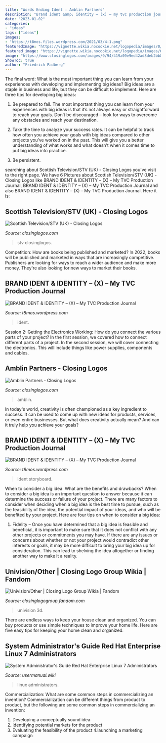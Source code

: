 ```yaml
---
title: "Words Ending Ident : Amblin Partners"
description: "Brand ident &amp; identity – (x) – my tvc production journal"
date: "2023-01-02"
categories:
- "ideas"
tags: ["ideas"]
images:
- "https://t8mos.files.wordpress.com/2021/03/4-1.png"
featuredImage: "https://vignette.wikia.nocookie.net/logopedia/images/0/0c/Univision_logo_Twitter.jpg/revision/latest/scale-to-width-down/180?cb=20121011213511"
featured_image: "https://vignette.wikia.nocookie.net/logopedia/images/0/0c/Univision_logo_Twitter.jpg/revision/latest/scale-to-width-down/180?cb=20121011213511"
image: "https://www.closinglogos.com/images/9/94/419a09e9ed42ad8deb2bb8c0fd2f2dbd.jpeg"
ShowToc: true
author: "Friedrich Padberg"
---
```



The final word: What is the most important thing you can learn from your experiences with developing and implementing big ideas?
Big ideas are a staple in business and life, but they can be difficult to implement. Here are three tips for developing big ideas:
1. Be prepared to fail. The most important thing you can learn from your experiences with big ideas is that it’s not always easy or straightforward to reach your goals. Don’t be discouraged – look for ways to overcome any obstacles and reach your destination.

2. Take the time to analyze your success rates. It can be helpful to track how often you achieve your goals with big ideas compared to other projects you’ve worked on in the past. This will give you a better understanding of what works and what doesn’t when it comes time to put big ideas into practice.

3. Be persistent.

	

		
searching about Scottish Television/STV (UK) - Closing Logos you've visit to the right page. We have 6 Pictures about Scottish Television/STV (UK) - Closing Logos like BRAND IDENT &amp; IDENTITY – (X) – My TVC Production Journal, BRAND IDENT &amp; IDENTITY – (X) – My TVC Production Journal and also BRAND IDENT &amp; IDENTITY – (X) – My TVC Production Journal. Here it is:
		
    
## Scottish Television/STV (UK) - Closing Logos

<img loading=lazy src="https://www.closinglogos.com/images/6/63/QRHqHjEKbnSPnbo7U3O0fQ21654.jpeg" onerror="this.onerror=null;this.src='https://tse1.mm.bing.net/th?id=OIP.qRHqHjEKbnSPnbo7U3O0fQHaFj&amp;pid=15.1';" alt="Scottish Television/STV (UK) - Closing Logos">

_Source: closinglogos.com_

>stv closinglogos. 

	

Competition: How are books being published and marketed?
In 2022, books will be published and marketed in ways that are increasingly competitive. Publishers are looking for ways to reach a wider audience and make more money. They're also looking for new ways to market their books.

    
## BRAND IDENT &amp; IDENTITY – (X) – My TVC Production Journal

<img loading=lazy src="https://t8mos.files.wordpress.com/2021/03/4-1.png" onerror="this.onerror=null;this.src='https://tse2.mm.bing.net/th?id=OIP.fRwiloSlHi7287WCbo1elQHaFP&amp;pid=15.1';" alt="BRAND IDENT &amp; IDENTITY – (X) – My TVC Production Journal">

_Source: t8mos.wordpress.com_

>ident. 

	

Session 2: Getting the Electronics Working: How do you connect the various parts of your project?
In the first session, we covered how to connect different parts of a project. In the second session, we will cover connecting the electronics. This will include things like power supplies, components and cables.

    
## Amblin Partners - Closing Logos

<img loading=lazy src="https://www.closinglogos.com/images/9/94/419a09e9ed42ad8deb2bb8c0fd2f2dbd.jpeg" onerror="this.onerror=null;this.src='https://tse2.mm.bing.net/th?id=OIP.QZoJ6e1CrY3rK7jA_S8tvQHaEK&amp;pid=15.1';" alt="Amblin Partners - Closing Logos">

_Source: closinglogos.com_

>amblin. 

	

In today's world, creativity is often championed as a key ingredient to success. It can be used to come up with new ideas for products, services, or even entire businesses. But what does creativity actually mean? And can it truly help you achieve your goals?

    
## BRAND IDENT &amp; IDENTITY – (X) – My TVC Production Journal

<img loading=lazy src="https://t8mos.files.wordpress.com/2021/03/3-1.png" onerror="this.onerror=null;this.src='https://tse1.mm.bing.net/th?id=OIP.J8GFeMamTYG3kva7LrUkNQHaFP&amp;pid=15.1';" alt="BRAND IDENT &amp; IDENTITY – (X) – My TVC Production Journal">

_Source: t8mos.wordpress.com_

>ident storyboard. 

	

When to consider a big idea: What are the benefits and drawbacks?
When to consider a big idea is an important question to answer because it can determine the success or failure of your project. There are many factors to consider when deciding when a big idea is the best time to pursue, such as the feasibility of the idea, the potential impact of your ideas, and who will be benefited by your project. Here are four tips on when to consider a big idea:
1. Fidelity – Once you have determined that a big idea is feasible and beneficial, it is important to make sure that it does not conflict with any other projects or commitments you may have. If there are any issues or concerns about whether or not your project would contradict other interests or goals, it may be more difficult to bring your big idea up for consideration. This can lead to shelving the idea altogether or finding another way to make it a reality.


    
## Univision/Other | Closing Logo Group Wikia | Fandom

<img loading=lazy src="https://vignette.wikia.nocookie.net/logopedia/images/0/0c/Univision_logo_Twitter.jpg/revision/latest/scale-to-width-down/180?cb=20121011213511" onerror="this.onerror=null;this.src='https://tse3.mm.bing.net/th?id=OIP.FObygahKRn8DxLINlyJiawAAAA&amp;pid=15.1';" alt="Univision/Other | Closing Logo Group Wikia | Fandom">

_Source: closinglogogroup.fandom.com_

>univision 3d. 

	

There are endless ways to keep your house clean and organized. You can buy products or use simple techniques to improve your home life. Here are five easy tips for keeping your home clean and organized:

    
## System Administrator&#039;s Guide Red Hat Enterprise Linux 7 Administrators

<img loading=lazy src="https://usermanual.wiki/Document/RedHatEnterpriseLinux7SystemAdministratorsGuideenUS.1110112531-User-Guide-Page-1.png" onerror="this.onerror=null;this.src='https://tse3.mm.bing.net/th?id=OIP.OPHks6lxzJqMMM-rcNjoLAHaHf&amp;pid=15.1';" alt="System Administrator&#039;s Guide Red Hat Enterprise Linux 7 Administrators">

_Source: usermanual.wiki_

>linux administrators. 

	

Commercialization: What are some common steps in commercializing an invention?
Commercialization can be different things from product to product, but the following are some common steps in commercializing an invention:
1. Developing a conceptually sound idea 
2. Identifying potential markets for the product 
3. Evaluating the feasibility of the product 
4.launching a marketing campaign 

